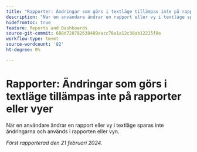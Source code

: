 ```yaml
---
title: "Rapporter: Ändringar som görs i textläge tillämpas inte på rapporter eller vyer"
description: "När en användare ändrar en rapport eller vy i textläge sparas inte dessa ändringar och gäller för rapporten eller vyn."
hidefromtoc: true
feature: Reports and Dashboards
source-git-commit: 688d728782638489aacc76a1a12c38ab12215f8e
workflow-type: tm+mt
source-wordcount: '82'
ht-degree: 0%

---
```



# Rapporter: Ändringar som görs i textläge tillämpas inte på rapporter eller vyer

När en användare ändrar en rapport eller vy i textläge sparas inte ändringarna och används i rapporten eller vyn.

_Först rapporterad den 21 februari 2024._

